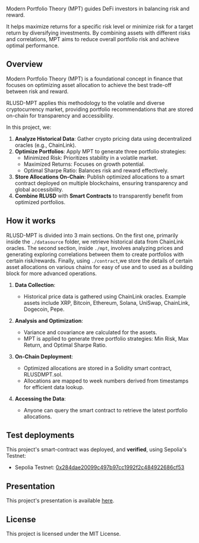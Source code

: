  Modern Portfolio Theory (MPT) guides DeFi investors in balancing risk and reward. 

It helps maximize returns for a specific risk level or minimize risk for a target return by diversifying investments. By combining assets with different risks and correlations, MPT aims to reduce overall portfolio risk and achieve optimal performance.

## Overview

Modern Portfolio Theory (MPT) is a foundational concept in finance that focuses on optimizing asset allocation to achieve the best trade-off between risk and reward. 

RLUSD-MPT applies this methodology to the volatile and diverse cryptocurrency market, providing portfolio recommendations that are stored on-chain for transparency and accessibility.

In this project, we:

1. __Analyze Historical Data__: Gather crypto pricing data using decentralized oracles (e.g., ChainLink).
2. __Optimize Portfolios__: Apply MPT to generate three portfolio strategies:
   - Minimized Risk: Prioritizes stability in a volatile market.
   - Maximized Returns: Focuses on growth potential.
   - Optimal Sharpe Ratio: Balances risk and reward effectively. 
3. __Store Allocations On-Chain__: Publish optimized allocations to a smart contract deployed on multiple blockchains, ensuring transparency and global accessibility.
4. __Combine RLUSD__ with __Smart Contracts__ to transparently benefit from optimized portfolios. 

## How it works

RLUSD-MPT is divided into 3 main sections. On the first one, primarily inside the ```./datasource``` folder, we retrieve historical data from ChainLink oracles. The second section, inside ```./mpt```, involves analyzing prices and generating exploring correlations between them to create portfolios with certain risk/rewards. Finally, using ```./contract```,we store the details of certain asset allocations on various chains for easy of use and to used as a building block for more advanced operations.

1. __Data Collection__:

   - Historical price data is gathered using ChainLink oracles. Example assets include XRP, Bitcoin, Ethereum, Solana, UniSwap, ChainLink, Dogecoin, Pepe.

2. __Analysis and Optimization__:

   - Variance and covariance are calculated for the assets.
   - MPT is applied to generate three portfolio strategies: Min Risk, Max Return, and Optimal Sharpe Ratio.

3. __On-Chain Deployment__:

   - Optimized allocations are stored in a Solidity smart contract, RLUSDMPT.sol.
   - Allocations are mapped to week numbers derived from timestamps for efficient data lookup.

4. __Accessing the Data__:
   - Anyone can query the smart contract to retrieve the latest portfolio allocations.

## Test deployments

This project's smart-contract was deployed, and __verified__, using Sepolia's Testnet:


  * Sepolia Testnet: [0x284dae20099c497b97cc1992f2c484922686cf53](https://sepolia.etherscan.io/address/0x284dae20099c497b97cc1992f2c484922686cf53#code)


## Presentation

This project's presentation is available [here](./RLUSD-MPT.pdf).



## License
This project is licensed under the MIT License.

